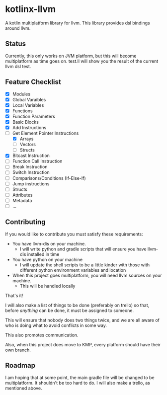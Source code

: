 # kotlinx-llvm
A kotlin multiplatform library for llvm. This library provides dsl bindings around llvm.

## Status
Currently, this only works on JVM platform, but this will become multiplatform as time goes on.
test.ll will show you the result of the current llvm dsl test.

## Feature Checklist
- [x] Modules
- [x] Global Varaibles
- [x] Local Variables
- [x] Functions
- [x] Function Parameters
- [x] Basic Blocks
- [x] Add Instructions
- [ ] Get Element Pointer Instructions
   - [x] Arrays
   - [ ] Vectors
   - [ ] Structs
- [x] Bitcast Instruction
- [ ] Function Call Instruction
- [ ] Break Instruction
- [ ] Switch Instruction
- [ ] Comparisons/Conditions (If-Else-If)
- [ ] Jump instructions
- [ ] Structs
- [ ] Attributes
- [ ] Metadata
- [ ] ...

## Contributing
If you would like to contribute you must satisfy these requirements:

* You have llvm-dis on your machine.
    * I will write python and gradle scripts that will ensure you have llvm-dis installed in time
* You have python on your machine
    * I will update the shell scripts to be a little kinder with those with different python environment variables and location
* When this project goes multiplatform, you will need llvm sources on your machine.
    * This will be handled locally

That's it! 

I will also make a list of things to be done (preferably on trello) so that, before *anything* can be done, it must be assigned to someone. 

This will ensure that nobody does two things twice, and we are all aware of who is doing what to avoid conflicts in some way. 

This also promotes communication.

Also, when this project does move to KMP, every platform should have their own branch.

## Roadmap
I am hoping that at some point, the main gradle file will be changed to be multiplatform. It shouldn't be too hard to do.
I will also make a trello, as mentioned above.
